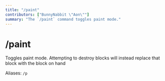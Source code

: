 ```yaml
---
title: "/paint"
contributors: ["BunnyNabbit \"Aon\""]
summary: "The `/paint` command toggles paint mode."
---
```

# /paint
Toggles paint mode. Attempting to destroy blocks will instead replace that block with the block on hand

Aliases: `/p`
